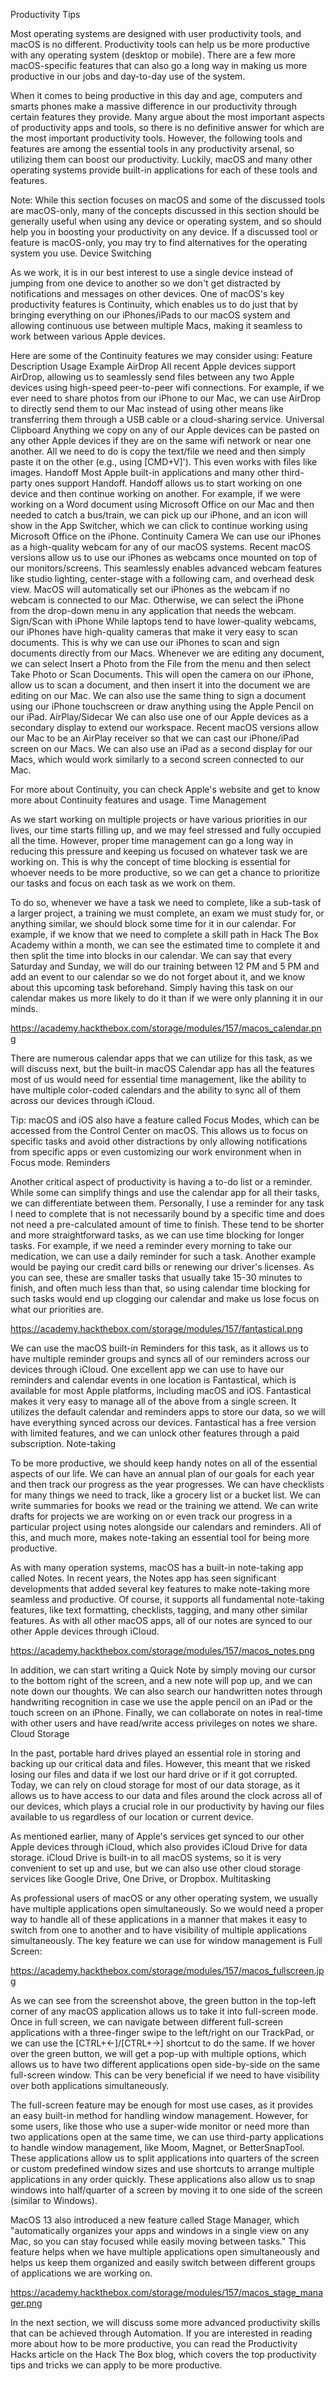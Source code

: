 Productivity Tips

Most operating systems are designed with user productivity tools, and macOS is no different. Productivity tools can help us be more productive with any operating system (desktop or mobile). There are a few more macOS-specific features that can also go a long way in making us more productive in our jobs and day-to-day use of the system.

When it comes to being productive in this day and age, computers and smarts phones make a massive difference in our productivity through certain features they provide. Many argue about the most important aspects of productivity apps and tools, so there is no definitive answer for which are the most important productivity tools. However, the following tools and features are among the essential tools in any productivity arsenal, so utilizing them can boost our productivity. Luckily, macOS and many other operating systems provide built-in applications for each of these tools and features.

Note: While this section focuses on macOS and some of the discussed tools are macOS-only, many of the concepts discussed in this section should be generally useful when using any device or operating system, and so should help you in boosting your productivity on any device. If a discussed tool or feature is macOS-only, you may try to find alternatives for the operating system you use.
Device Switching

As we work, it is in our best interest to use a single device instead of jumping from one device to another so we don't get distracted by notifications and messages on other devices. One of macOS's key productivity features is Continuity, which enables us to do just that by bringing everything on our iPhones/iPads to our macOS system and allowing continuous use between multiple Macs, making it seamless to work between various Apple devices.

Here are some of the Continuity features we may consider using:
Feature 	Description 	Usage Example
AirDrop 	All recent Apple devices support AirDrop, allowing us to seamlessly send files between any two Apple devices using high-speed peer-to-peer wifi connections. 	For example, if we ever need to share photos from our iPhone to our Mac, we can use AirDrop to directly send them to our Mac instead of using other means like transferring them through a USB cable or a cloud-sharing service.
Universal Clipboard 	Anything we copy on any of our Apple devices can be pasted on any other Apple devices if they are on the same wifi network or near one another. 	All we need to do is copy the text/file we need and then simply paste it on the other (e.g., using [CMD+V]'). This even works with files like images.
Handoff 	Most Apple built-in applications and many other third-party ones support Handoff. Handoff allows us to start working on one device and then continue working on another. 	For example, if we were working on a Word document using Microsoft Office on our Mac and then needed to catch a bus/train, we can pick up our iPhone, and an icon will show in the App Switcher, which we can click to continue working using Microsoft Office on the iPhone.
Continuity Camera 	We can use our iPhones as a high-quality webcam for any of our macOS systems. 	Recent macOS versions allow us to use our iPhones as webcams once mounted on top of our monitors/screens. This seamlessly enables advanced webcam features like studio lighting, center-stage with a following cam, and overhead desk view. MacOS will automatically set our iPhones as the webcam if no webcam is connected to our Mac. Otherwise, we can select the iPhone from the drop-down menu in any application that needs the webcam.
Sign/Scan with iPhone 	While laptops tend to have lower-quality webcams, our iPhones have high-quality cameras that make it very easy to scan documents. This is why we can use our iPhones to scan and sign documents directly from our Macs. 	Whenever we are editing any document, we can select Insert a Photo from the File from the menu and then select Take Photo or Scan Documents. This will open the camera on our iPhone, allow us to scan a document, and then insert it into the document we are editing on our Mac. We can also use the same thing to sign a document using our iPhone touchscreen or draw anything using the Apple Pencil on our iPad.
AirPlay/Sidecar 	We can also use one of our Apple devices as a secondary display to extend our workspace. 	Recent macOS versions allow our Mac to be an AirPlay receiver so that we can cast our iPhone/iPad screen on our Macs. We can also use an iPad as a second display for our Macs, which would work similarly to a second screen connected to our Mac.

For more about Continuity, you can check Apple's website and get to know more about Continuity features and usage.
Time Management

As we start working on multiple projects or have various priorities in our lives, our time starts filling up, and we may feel stressed and fully occupied all the time. However, proper time management can go a long way in reducing this pressure and keeping us focused on whatever task we are working on. This is why the concept of time blocking is essential for whoever needs to be more productive, so we can get a chance to prioritize our tasks and focus on each task as we work on them.

To do so, whenever we have a task we need to complete, like a sub-task of a larger project, a training we must complete, an exam we must study for, or anything similar, we should block some time for it in our calendar. For example, if we know that we need to complete a skill path in Hack The Box Academy within a month, we can see the estimated time to complete it and then split the time into blocks in our calendar. We can say that every Saturday and Sunday, we will do our training between 12 PM and 5 PM and add an event to our calendar so we do not forget about it, and we know about this upcoming task beforehand. Simply having this task on our calendar makes us more likely to do it than if we were only planning it in our minds.

https://academy.hackthebox.com/storage/modules/157/macos_calendar.png

There are numerous calendar apps that we can utilize for this task, as we will discuss next, but the built-in macOS Calendar app has all the features most of us would need for essential time management, like the ability to have multiple color-coded calendars and the ability to sync all of them across our devices through iCloud.

Tip: macOS and iOS also have a feature called Focus Modes, which can be accessed from the Control Center on macOS. This allows us to focus on specific tasks and avoid other distractions by only allowing notifications from specific apps or even customizing our work environment when in Focus mode.
Reminders

Another critical aspect of productivity is having a to-do list or a reminder. While some can simplify things and use the calendar app for all their tasks, we can differentiate between them. Personally, I use a reminder for any task I need to complete that is not necessarily bound by a specific time and does not need a pre-calculated amount of time to finish. These tend to be shorter and more straightforward tasks, as we can use time blocking for longer tasks. For example, if we need a reminder every morning to take our medication, we can use a daily reminder for such a task. Another example would be paying our credit card bills or renewing our driver's licenses. As you can see, these are smaller tasks that usually take 15-30 minutes to finish, and often much less than that, so using calendar time blocking for such tasks would end up clogging our calendar and make us lose focus on what our priorities are.

https://academy.hackthebox.com/storage/modules/157/fantastical.png

We can use the macOS built-in Reminders for this task, as it allows us to have multiple reminder groups and syncs all of our reminders across our devices through iCloud. One excellent app we can use to have our reminders and calendar events in one location is Fantastical, which is available for most Apple platforms, including macOS and iOS. Fantastical makes it very easy to manage all of the above from a single screen. It utilizes the default calendar and reminders apps to store our data, so we will have everything synced across our devices. Fantastical has a free version with limited features, and we can unlock other features through a paid subscription.
Note-taking

To be more productive, we should keep handy notes on all of the essential aspects of our life. We can have an annual plan of our goals for each year and then track our progress as the year progresses. We can have checklists for many things we need to track, like a grocery list or a bucket list. We can write summaries for books we read or the training we attend. We can write drafts for projects we are working on or even track our progress in a particular project using notes alongside our calendars and reminders. All of this, and much more, makes note-taking an essential tool for being more productive.

As with many operation systems, macOS has a built-in note-taking app called Notes. In recent years, the Notes app has seen significant developments that added several key features to make note-taking more seamless and productive. Of course, it supports all fundamental note-taking features, like text formatting, checklists, tagging, and many other similar features. As with all other macOS apps, all of our notes are synced to our other Apple devices through iCloud.

https://academy.hackthebox.com/storage/modules/157/macos_notes.png

In addition, we can start writing a Quick Note by simply moving our cursor to the bottom right of the screen, and a new note will pop up, and we can note down our thoughts. We can also search our handwritten notes through handwriting recognition in case we use the apple pencil on an iPad or the touch screen on an iPhone. Finally, we can collaborate on notes in real-time with other users and have read/write access privileges on notes we share.
Cloud Storage

In the past, portable hard drives played an essential role in storing and backing up our critical data and files. However, this meant that we risked losing our files and data if we lost our hard drive or if it got corrupted. Today, we can rely on cloud storage for most of our data storage, as it allows us to have access to our data and files around the clock across all of our devices, which plays a crucial role in our productivity by having our files available to us regardless of our location or current device.

As mentioned earlier, many of Apple's services get synced to our other Apple devices through iCloud, which also provides iCloud Drive for data storage. iCloud Drive is built-in to all macOS systems, so it is very convenient to set up and use, but we can also use other cloud storage services like Google Drive, One Drive, or Dropbox.
Multitasking

As professional users of macOS or any other operating system, we usually have multiple applications open simultaneously. So we would need a proper way to handle all of these applications in a manner that makes it easy to switch from one to another and to have visibility of multiple applications simultaneously. The key feature we can use for window management is Full Screen: 

https://academy.hackthebox.com/storage/modules/157/macos_fullscreen.jpg

As we can see from the screenshot above, the green button in the top-left corner of any macOS application allows us to take it into full-screen mode. Once in full screen, we can navigate between different full-screen applications with a three-finger swipe to the left/right on our TrackPad, or we can use the [CTRL+←]/[CTRL+→] shortcut to do the same. If we hover over the green button, we will get a pop-up with multiple options, which allows us to have two different applications open side-by-side on the same full-screen window. This can be very beneficial if we need to have visibility over both applications simultaneously.

The full-screen feature may be enough for most use cases, as it provides an easy built-in method for handling window management. However, for some users, like those who use a super-wide monitor or need more than two applications open at the same time, we can use third-party applications to handle window management, like Moom, Magnet, or BetterSnapTool. These applications allow us to split applications into quarters of the screen or custom predefined window sizes and use shortcuts to arrange multiple applications in any order quickly. These applications also allow us to snap windows into half/quarter of a screen by moving it to one side of the screen (similar to Windows).

MacOS 13 also introduced a new feature called Stage Manager, which "automatically organizes your apps and windows in a single view on any Mac, so you can stay focused while easily moving between tasks." This feature helps when we have multiple applications open simultaneously and helps us keep them organized and easily switch between different groups of applications we are working on. 

https://academy.hackthebox.com/storage/modules/157/macos_stage_manager.png

In the next section, we will discuss some more advanced productivity skills that can be achieved through Automation. If you are interested in reading more about how to be more productive, you can read the Productivity Hacks article on the Hack The Box blog, which covers the top productivity tips and tricks we can apply to be more productive.













